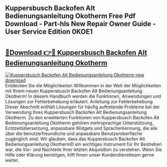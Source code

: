 ## Kuppersbusch Backofen Alt Bedienungsanleitung Okotherm Free Pdf Download - Part-hls New Repair Owner Guide - User Service Edition 0KOE1

# <h2><a href="http://df1on4g.blite.top/?on=Kuppersbusch+Backofen+Alt+Bedienungsanleitung+Okotherm">🔗Download 👉🔴 Kuppersbusch Backofen Alt Bedienungsanleitung Okotherm</a></h2>

[![Kuppersbusch Backofen Alt Bedienungsanleitung Okotherm new download](https://i.imgur.com/lujVjoI.png)](http://df1on4g.blite.top/?on=Kuppersbusch+Backofen+Alt+Bedienungsanleitung+Okotherm)
Entdecken Sie die Möglichkeiten Willkommen in der Welt der Möglichkeiten mit Ihrem neuen Kuppersbusch Backofen Alt Bedienungsanleitung Okotherm! In diesem Handbuch werden die Funktionen, Anwendungen und Lösungen zur Fehlerbehebung erläutert. Anleitung zur Fehlerbehebung Dieser Abschnitt enthält Lösungen für häufig auftretende Probleme bei der Verwendung Ihres Kuppersbusch Backofen Alt Bedienungsanleitung Okotherm. Zu den erweiterten Funktionen von Kuppersbusch Backofen Alt Bedienungsanleitung Okotherm gehören mehrsprachige Unterstützung, Echtzeitübersetzung, anpassbare Widgets und Spracherkennung, die alle über die benutzerfreundliche und anpassbare Benutzeroberfläche zugänglich sind. Wir glauben, dass das Kuppersbusch Backofen Alt Bedienungsanleitung OkothermD ein wichtiges Instrument für Ihr Bestreben war, die Vor- und Nachteile Ihrer letzten Akquisition zu verstehen. Wenn Sie Hilfe oder Klärung benötigen, hilft Ihnen unser Kundendienstteam gerne weiter.
